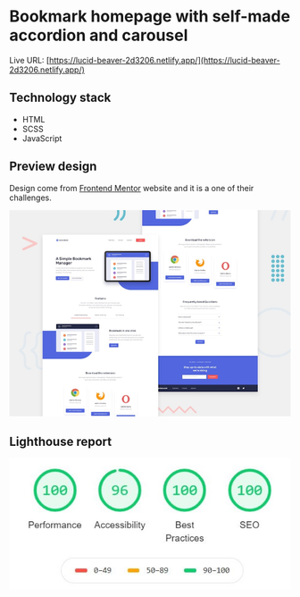 # Bookmark homepage with self-made accordion and carousel

Live URL: [https://lucid-beaver-2d3206.netlify.app/](https://lucid-beaver-2d3206.netlify.app/)

## Technology stack
  - HTML
  - SCSS
  - JavaScript

## Preview design
Design come from [Frontend Mentor](https://frontendmentor.io) website and it is a one of their challenges.

![Design preview for the Rock, Paper, Scissors coding challenge](./design/desktop-preview.jpg)


## Lighthouse report

![Lighthouse report for my solution](./lighthouse-report/lighthouse.jpg)
